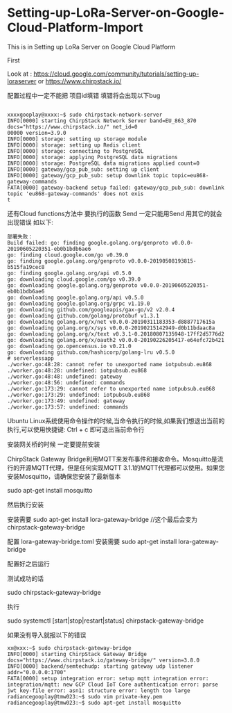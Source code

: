 # Setting-up-LoRa-Server-on-Google-Cloud-Platform-Import
This is in Setting up LoRa Server on Google Cloud Platform

First

Look at : https://cloud.google.com/community/tutorials/setting-up-loraserver
or https://www.chirpstack.io/

配置过程中一定不能把 项目id填错 填错将会出现以下bug

```

xxxxgooplay@xxxx:~$ sudo chirpstack-network-server
INFO[0000] starting ChirpStack Network Server band=EU_863_870 docs="https://www.chirpstack.io/" net_id=0
00000 version=3.9.0
INFO[0000] storage: setting up storage module
INFO[0000] storage: setting up Redis client
INFO[0000] storage: connecting to PostgreSQL
INFO[0000] storage: applying PostgreSQL data migrations
INFO[0000] storage: PostgreSQL data migrations applied count=0
INFO[0000] gateway/gcp_pub_sub: setting up client
INFO[0000] gateway/gcp_pub_sub: setup downlink topic topic=eu868-gateway-commands
FATA[0000] gateway-backend setup failed: gateway/gcp_pub_sub: downlink topic 'eu868-gateway-commands' does not exis
t

```

还有Cloud functions方法中
要执行的函数
Send
一定只能用Send 用其它的就会出现错误
如以下:
```
部署失败：
Build failed: go: finding google.golang.org/genproto v0.0.0-20190605220351-eb0b1bdb6ae6
go: finding cloud.google.com/go v0.39.0
go: finding google.golang.org/genproto v0.0.0-20190508193815-b515fa19cec8
go: finding google.golang.org/api v0.5.0
go: downloading cloud.google.com/go v0.39.0
go: downloading google.golang.org/genproto v0.0.0-20190605220351-eb0b1bdb6ae6
go: downloading google.golang.org/api v0.5.0
go: downloading google.golang.org/grpc v1.19.0
go: downloading github.com/googleapis/gax-go/v2 v2.0.4
go: downloading github.com/golang/protobuf v1.3.1
go: downloading golang.org/x/net v0.0.0-20190311183353-d8887717615a
go: downloading golang.org/x/sys v0.0.0-20190215142949-d0b11bdaac8a
go: downloading golang.org/x/text v0.3.1-0.20180807135948-17ff2d5776d2
go: downloading golang.org/x/oauth2 v0.0.0-20190226205417-e64efc72b421
go: downloading go.opencensus.io v0.21.0
go: downloading github.com/hashicorp/golang-lru v0.5.0
# serverlessapp
./worker.go:48:28: cannot refer to unexported name iotpubsub.eu868
./worker.go:48:28: undefined: iotpubsub.eu868
./worker.go:48:48: undefined: gateway
./worker.go:48:56: undefined: commands
./worker.go:173:29: cannot refer to unexported name iotpubsub.eu868
./worker.go:173:29: undefined: iotpubsub.eu868
./worker.go:173:49: undefined: gateway
./worker.go:173:57: undefined: commands

```

Ubuntu Linux系统使用命令操作的时候,当命令执行的时候,如果我们想退出当前的执行,可以使用快捷键: Ctrl + c 即可退出当前命令行



安装网关桥的时候 一定要提前安装 

ChirpStack Gateway Bridge利用MQTT来发布事件和接收命令。Mosquitto是流行的开源MQTT代理，但是任何实现MQTT 3.1.1的MQTT代理都可以使用。如果您安装Mosquitto，请确保您安装了最新版本

sudo apt-get install mosquitto

然后执行安装

安装需要 sudo apt-get install lora-gateway-bridge  //这个最后会变为 chirpstack-gateway-bridge

配置 lora-gateway-bridge.toml
安装需要 sudo apt-get install lora-gateway-bridge

配置好之后运行 

测试成功的话

sudo chirpstack-gateway-bridge

执行

sudo systemctl [start|stop|restart|status] chirpstack-gateway-bridge


如果没有导入就报以下的错误
```
xx@xxx:~$ sudo chirpstack-gateway-bridge
INFO[0000] starting ChirpStack Gateway Bridge            docs="https://www.chirpstack.io/gateway-bridge/" version=3.8.0
INFO[0000] backend/semtechudp: starting gateway udp listener  addr="0.0.0.0:1700"
FATA[0000] setup integration error: setup mqtt integration error: integration/mqtt: new GCP Cloud IoT Core authentication error: parse jwt key-file error: asn1: structure error: length too large 
radiancegooplay@tmw023:~$ sudo vim private-key.pem
radiancegooplay@tmw023:~$ sudo apt-get install mosquitto

```



